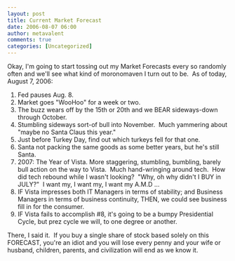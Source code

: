```yaml
---
layout: post
title: Current Market Forecast
date: 2006-08-07 06:00
author: metavalent
comments: true
categories: [Uncategorized]
---
```

Okay, I'm going to start tossing out my Market Forecasts every so randomly often and we'll see what kind of moronomaven I turn out to be.  As of today, August 7, 2006:

1. Fed pauses Aug. 8.
2. Market goes "WooHoo" for a week or two.
3. The buzz wears off by the 15th or 20th and we BEAR sideways-down through October.
4. Stumbling sideways sort-of bull into November.  Much yammering about "maybe no Santa Claus this year."
5. Just before Turkey Day, find out which turkeys fell for that one.
6. Santa not packing the same goods as some better years, but he's still Santa.
7. 2007: The Year of Vista. More staggering, stumbling, bumbling, barely bull action on the way to Vista.  Much hand-wringing around tech.  How did tech rebound while I wasn't looking?  "Why, oh why didn't I BUY in JULY?"  I want my, I want my, I want my A.M.D ...
8. IF Vista impresses both IT Managers in terms of stability; and Business Managers in terms of business continuity, THEN, we could see business fill in for the consumer.
9. IF Vista fails to accomplish #8, it's going to be a bumpy Presidential Cycle, but prez cycle we will, to one degree or another.

There, I said it.  If you buy a single share of stock based solely on this FORECAST, you're an idiot and you will lose every penny and your wife or husband, children, parents, and civilization will end as we know it.

